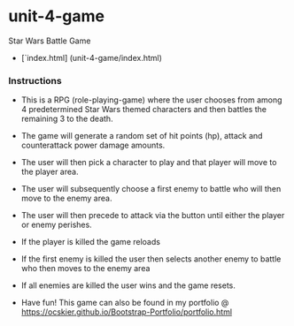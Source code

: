 # unit-4-game
Star Wars Battle Game

* [`index.html] (unit-4-game/index.html)

### Instructions

* This is a RPG (role-playing-game) where the user chooses from among 4 predetermined Star Wars themed characters and then
battles the remaining 3 to the death.

* The game will generate a random set of hit points (hp), attack and counterattack power damage amounts.

* The user will then pick a character to play and that player will move to the player area.

* The user will subsequently choose a first enemy to battle who will then move to the enemy area.

* The user will then precede to attack via the button until either the player or enemy perishes.

* If the player is killed the game reloads 

* If the first enemy is killed the user then selects another enemy to battle who then moves to the enemy area

* If all enemies are killed the user wins and the game resets.

* Have fun! This game can also be found in my portfolio @ https://ocskier.github.io/Bootstrap-Portfolio/portfolio.html